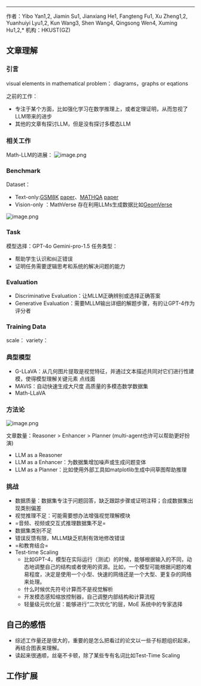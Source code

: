 

***
作者：Yibo Yan1,2, Jiamin Su1, Jianxiang He1, Fangteng Fu1, Xu Zheng1,2, Yuanhuiyi Lyu1,2, Kun Wang3, Shen Wang4, Qingsong Wen4, Xuming Hu1,2,*
机构：HKUST(GZ)

## 文章理解
### 引言
visual elements in mathematical problem： diagrams，graphs or eqations

之前的工作：
+ 专注于某个方面，比如强化学习在数学推理上，或者定理证明，从而忽视了LLM带来的进步
+ 其他的文章有探讨LLM，但是没有探讨多模态LLM
### 相关工作


Math-LLM的进展：
![image.png](https://cdn.jsdelivr.net/gh/Thomas333333/MyPostImage/Images/20250707162738.png)

### Benchmark
Dataset：
+ Text-only:[GSM8K](https://github.com/openai/grade-school-math) [paper](https://arxiv.org/pdf/2110.14168)、[MATHQA](https://math-qa.github.io/math-QA/) [paper](https://arxiv.org/pdf/1905.13319)
+ Vision-only ：MathVerse
存在利用LLMs生成数据比如[GeomVerse](https://arxiv.org/pdf/2312.12241)

![image.png](https://cdn.jsdelivr.net/gh/Thomas333333/MyPostImage/Images/20250707163951.png)

### Task
模型选择：GPT-4o Gemini-pro-1.5
任务类型：
+ 帮助学生认识和纠正错误
+ 证明任务需要逻辑思考和系统的解决问题的能力
### Evaluation
+ Discriminative Evaluation：让MLLM正确辨别或选择正确答案
+ Generative Evaluation：需要MLLM输出详细的解题步骤，有的让GPT-4作为评分者

### Training Data
scale：
variety：
### 典型模型
+ G-LLaVA：从几何图片提取是视觉特征，并通过文本描述共同对它们进行性建模，使得模型理解关键元素 点线面
+ MAVIS：自动快速生成大尺度 高质量的多模态数学数据集
+ Math-LLaVA
### 方法论
![image.png](https://cdn.jsdelivr.net/gh/Thomas333333/MyPostImage/Images/20250707172421.png)

文章数量：Reasoner > Enhancer > Planner (multi-agent也许可以帮助更好扮演)
+ LLM as a Reasoner
+ LLM as a Enhancer：为数据集增加噪声或生成问题变体
+ LLM as a Planner：比如使用外部工具如matplotlib生成中间草图帮助推理
### 挑战
+ 数据质量：数据集专注于问题回答，缺乏跟踪步骤或证明注释；合成数据集出现类别偏差
+ 视觉推理不足：可能需要想办法增强视觉理解模块
+ =音频、视频或交互式推理数据集不足=
+ 数据集类别不足
+ 错误反馈有限，MLLM缺乏机制有效地修改错误
+ =和教育结合=
+ Test-time Scaling
	+ 比如GPT-4，模型在实际运行（测试）的时候，能够根据输入的不同，动态地调整自己的结构或者使用的资源。比如，一个模型可能根据问题的难易程度，决定是使用一个小型、快速的网络还是一个大型、更复杂的网络来处理。
	+ 什么时候优先符号计算而不是视觉解析
	+ 开发模态感知缩放控制器，自己调整内部结构和计算流程
	+ 轻量级元优化层：能够进行“二次优化”的层，MoE 系统中的专家选择
## 自己的感悟
+ 综述工作量还是很大的，重要的是怎么把看过的论文以一些子标题组织起来，再结合图表来理解。
+ 读起来很通顺，丝毫不卡顿，除了某些专有名词比如Test-Time Scaling
## 工作扩展


